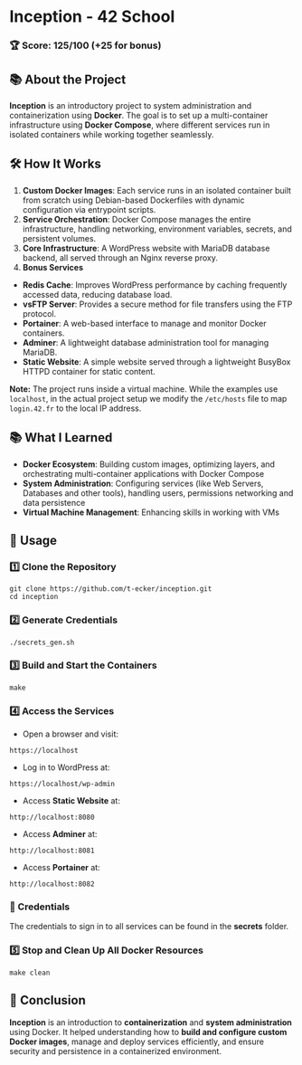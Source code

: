 # Inception - 42 School

### 🏆 Score: **125/100** (+25 for bonus)

## 📚 About the Project

**Inception** is an introductory project to system administration and containerization using **Docker**. The goal is to set up a multi-container infrastructure using **Docker Compose**, where different services run in isolated containers while working together seamlessly.

## 🛠️ How It Works

1. **Custom Docker Images**: Each service runs in an isolated container built from scratch using Debian-based Dockerfiles with dynamic configuration via entrypoint scripts.
2. **Service Orchestration**: Docker Compose manages the entire infrastructure, handling networking, environment variables, secrets, and persistent volumes.
3. **Core Infrastructure**: A WordPress website with MariaDB database backend, all served through an Nginx reverse proxy.
4. **Bonus Services**
- **Redis Cache**: Improves WordPress performance by caching frequently accessed data, reducing database load.
- **vsFTP Server**: Provides a secure method for file transfers using the FTP protocol.
- **Portainer**: A web-based interface to manage and monitor Docker containers.
- **Adminer**: A lightweight database administration tool for managing MariaDB.
- **Static Website**: A simple website served through a lightweight BusyBox HTTPD container for static content.



**Note:** The project runs inside a virtual machine. While the examples use `localhost`, in the actual project setup we modify the `/etc/hosts` file to map `login.42.fr` to the local IP address.

## 📚 What I Learned

- **Docker Ecosystem**: Building custom images, optimizing layers, and orchestrating multi-container applications with Docker Compose
- **System Administration**: Configuring services (like Web Servers, Databases and other tools), handling users, permissions networking and data persistence
- **Virtual Machine Management**: Enhancing skills in working with VMs

## 🚀 Usage

### 1️⃣ Clone the Repository

```shellscript
git clone https://github.com/t-ecker/inception.git
cd inception
```

### 2️⃣ Generate Credentials

```shellscript
./secrets_gen.sh
```

### 3️⃣ Build and Start the Containers

```shellscript
make
```

### 4️⃣ Access the Services

- Open a browser and visit:

```plaintext
https://localhost
```


- Log in to WordPress at:

```plaintext
https://localhost/wp-admin
```

- Access **Static Website** at:

```plaintext
http://localhost:8080
```

- Access **Adminer** at:

```plaintext
http://localhost:8081
```

- Access **Portainer** at:

```plaintext
http://localhost:8082
```





### 🔑 Credentials

The credentials to sign in to all services can be found in the **secrets** folder.

### 5️⃣ Stop and Clean Up All Docker Resources

```shellscript
make clean
```

## 🏁 Conclusion

**Inception** is an introduction to **containerization** and **system administration** using Docker. It helped understanding how to **build and configure custom Docker images**, manage and deploy services efficiently, and ensure security and persistence in a containerized environment.
